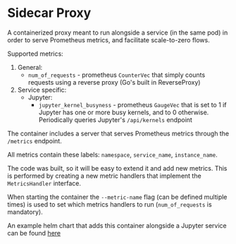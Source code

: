 # Sidecar Proxy

A containerized proxy meant to run alongside a service (in the same pod) in order to serve Prometheus metrics, and
facilitate scale-to-zero flows.

Supported metrics:
1. General:
    * `num_of_requests` - prometheus `CounterVec` that simply counts requests using a reverse proxy (Go's built in ReverseProxy)<br>
2. Service specific:
    * Jupyter:
        * `jupyter_kernel_busyness` - prometheus `GaugeVec` that is set to 1 if Jupyter has one or more busy kernels, 
        and to 0 otherwise. Periodically queries Jupyter's `/api/kernels` endpoint

The container includes a server that serves Prometheus metrics through the `/metrics` endpoint.

All metrics contain these labels: `namespace`, `service_name`, `instance_name`.

The code was built, so it will be easy to extend it and add new metrics. This is performed by creating a new metric 
handlers that implement the `MetricsHandler` interface.

When starting the container the `--metric-name` flag (can be defined multiple times) is used to set which metrics 
handlers to run (`num_of_requests` is mandatory).

An example helm chart that adds this container alongside a Jupyter service can be found 
[here](https://github.com/v3io/helm-charts/tree/development/stable/jupyter)
